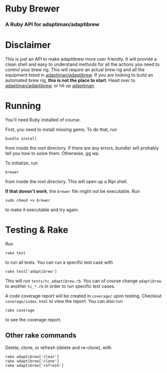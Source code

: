 # Ruby Brewer
### A Ruby API for adaptiman/adaptibrew


# Disclaimer
This is just an API to make adaptibrew more user friendly. It will provide a clean shell and easy to understand methods for all the actions you need to control your brew rig. This will require an actual brew rig and all the equipment listed in [adaptiman/adaptibrew](https://github.com/adaptiman/adaptibrew). If you are looking to build an automated brew rig, **this is not the place to start**. Head over to [adaptiman/adaptibrew](https://github.com/adaptiman/adaptibrew), or hit up [adaptiman](https://github.com/adaptiman).

# Running
You'll need Ruby installed of course.

First, you need to install missing gems. To do that, run
```shell
bundle install
```
from inside the root directory. If there are any errors, bundler will probably tell you how to solve them. Otherwise, gg wp.

To initialize, run
```shell
brewer
```
from inside the root directory. This will open up a Ripl shell.

**If that doesn't work**, the `brewer` file might not be executable. Run
```shell
sudo chmod +x brewer
```
to make it executable and try again.

# Testing & Rake
Run
```shell
rake test
```
to run all tests. You can run a specific test case with
```shell
rake test['adaptibrew']
```
This will run `tests/tc_adaptibrew.rb`. You can of course change `adaptibrew` to another `tc_*.rb` in order to run specific test cases.

A code coverage report will be created in `coverage/` upon testing. Checkout `coverage/index.html` to view the report. You can also run
```shell
rake coverage
```
to see the coverage report. 

## Other rake commands

Delete, clone, or refresh (delete and re-clone), with
```shell
rake adaptibrew['clear']
rake adaptibrew['clone']
rake adaptibrew['refresh']
```
